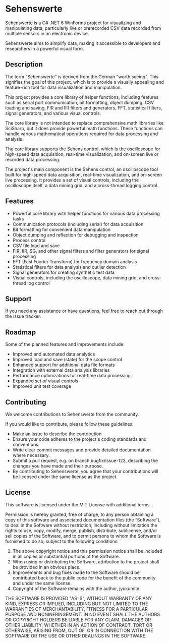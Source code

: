 # Sehenswerte

Sehenswerte is a C# .NET 6 WinForms project for visualizing and manipulating data, particularly live or prerecorded CSV data recorded from multiple sensors in an electronic device.

Sehenswerte aims to simplify data, making it accessible to developers and researchers in a powerful visual form.

## Description

The term "Sehenswerte" is derived from the German "worth seeing". This signifies the goal of this project, which is to provide a visually appealing and feature-rich tool for data visualization and manipulation.

This project provides a core library of helper functions, including features such as serial port communication, bit formatting, object dumping, CSV loading and saving, FIR and IIR filters and generators, FFT, statistical filters, signal generators, and various visual controls.

The core library is not intended to replace comprehensive math libraries like SciSharp, but it does provide powerful math functions. These functions can handle various mathematical operations required for data processing and analysis.

The core library supports the Sehens control, which is the oscilloscope for high-speed data acquisition, real-time visualization, and on-screen live or recorded data processing.

The project's main component is the Sehens control, an oscilloscope tool built for high-speed data acquisition, real-time visualization, and on-screen live processing. It provides a  set of visual controls, including the oscilloscope itself, a data mining grid, and a cross-thread logging control.

## Features

* Powerful core library with helper functions for various data processing tasks
* Communication protocols (including serial) for data acquisition
* Bit formatting for convenient data manipulation
* Object dumping and reflection for debugging and inspection
* Process control
* CSV file load and save
* FIR, IIR, SG, and other signal filters and filter generators for signal processing
* FFT (Fast Fourier Transform) for frequency domain analysis
* Statistical filters for data analysis and outlier detection
* Signal generators for creating synthetic test data
* Visual controls, including the oscilloscope, data mining grid, and cross-thread log control

## Support
If you need any assistance or have questions, feel free to reach out through the issue tracker.

## Roadmap
Some of the planned features and improvements include:
* Improved and automated data analytics
* Improved load and save (state) for the scope control
* Enhanced support for additional data file formats
* Integration with external data analysis libraries
* Performance optimizations for real-time data processing
* Expanded set of visual controls
* Improved unit test coverage

## Contributing

We welcome contributions to Sehenswerte from the community.

If you would like to contribute, please follow these guidelines:
* Make an issue to describe the contribution
* Ensure your code adheres to the project's coding standards and conventions.
* Write clear commit messages and provide detailed documentation where necessary.
* Submit a pull request, e.g. on branch bugfix/issue-123, describing the changes you have made and their purpose.
* By contributing to Sehenswerte, you agree that your contributions will be licensed under the same license as the project.

## License

This software is licensed under the MIT License with additional terms.

Permission is hereby granted, free of charge, to any person obtaining a copy of this software and associated documentation files (the “Software”), to deal in the Software without restriction, including without limitation the rights to use, copy, modify, merge, publish, distribute, sublicense, and/or sell copies of the Software, and to permit persons to whom the Software is furnished to do so, subject to the following conditions:

1. The above copyright notice and this permission notice shall be included in all copies or substantial portions of the Software.
2. When using or distributing the Software, attribution to the project shall be provided in an obvious place.
3. Improvements and bug fixes made to the Software should be contributed back to the public code for the benefit of the community and under the same license.
4. Copyright of the Software remains with the author, jyukumite.

THE SOFTWARE IS PROVIDED "AS IS", WITHOUT WARRANTY OF ANY KIND, EXPRESS OR IMPLIED, INCLUDING BUT NOT LIMITED TO THE WARRANTIES OF MERCHANTABILITY, FITNESS FOR A PARTICULAR PURPOSE AND NONINFRINGEMENT. IN NO EVENT SHALL THE AUTHORS OR COPYRIGHT HOLDERS BE LIABLE FOR ANY CLAIM, DAMAGES OR OTHER LIABILITY, WHETHER IN AN ACTION OF CONTRACT, TORT OR OTHERWISE, ARISING FROM, OUT OF, OR IN CONNECTION WITH THE SOFTWARE OR THE USE OR OTHER DEALINGS IN THE SOFTWARE.
